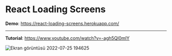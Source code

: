 # React Loading Screens

**Demo**: https://react-loading-screens.herokuapp.com/

------------

**Tutorial**: https://www.youtube.com/watch?v=-agh5Ql0mlY

![Ekran görüntüsü 2022-07-25 194625](https://user-images.githubusercontent.com/48470345/180831681-56d9d58d-3615-4aaf-9a07-a0912d6c7a00.png)
